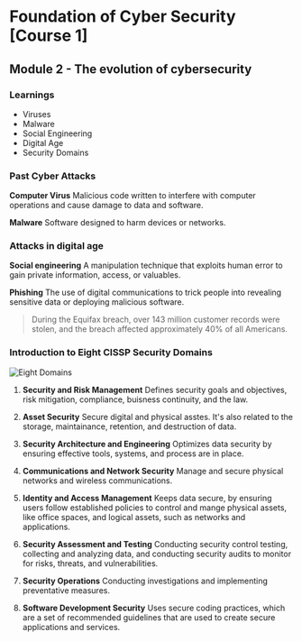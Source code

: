 # Foundation of Cyber Security [Course 1]

## Module 2 - The evolution of cybersecurity

### Learnings

- Viruses
- Malware
- Social Engineering
- Digital Age
- Security Domains

### Past Cyber Attacks

**Computer Virus**
Malicious code written to interfere with computer operations and cause damage to data and software. 

**Malware**
Software designed to harm devices or networks.

### Attacks in digital age

**Social engineering**
A manipulation technique that exploits human error to gain private information, access, or valuables.

**Phishing**
The use of digital communications to trick people into revealing sensitive data or deploying malicious software.

> During the Equifax breach, over 143 million customer records were stolen, and the breach affected approximately 40% of all Americans.

### Introduction to Eight CISSP Security Domains

![Eight Domains](https://github.com/goobar07/Google-Cyber-Security-Course/tree/main/Foundations-of-Cybersecurity/EightDomain.png)

1. **Security and Risk Management** 
Defines security goals and objectives, risk mitigation, compliance, buisness continuity, and the law. 

2. **Asset Security**
Secure digital and physical asstes. It's also related to the storage, maintainance, retention, and destruction of data.

3. **Security Architecture and Engineering**
Optimizes data security by ensuring effective tools, systems, and process are in place.

4. **Communications and Network Security**
Manage and secure physical networks and wireless communications.

5. **Identity and Access Management**
Keeps data secure, by ensuring users follow established policies to control and mange physical assets, like office spaces, and logical assets, such as networks and applications.

6. **Security Assessment and Testing**
Conducting security control testing, collecting and analyzing data, and conducting security audits to monitor for risks, threats, and vulnerabilities.

7. **Security Operations**
Conducting investigations and implementing preventative measures.

8. **Software Development Security**
Uses secure coding practices, which are a set of recommended guidelines that are used to create secure applications and services.


